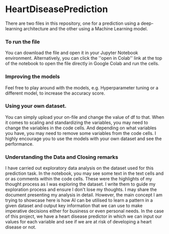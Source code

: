 # HeartDiseasePrediction
There are two files in this repository, one for a prediction using a deep-learning architecture and the other using a Machine Learning model. 
### To run the file
You can download the file and open it in your Jupyter Notebook environment. Alternatively, you can click the  ''open in Colab'' link at the top of the notebook to open the file directly in Google Colab and run the cells. 

### Improving the models
Feel free to play around with the models, e.g. Hyperparameter tuning or a different model, to increase the accuracy score. 

### Using your own dataset.
You can simply upload your on-file and change the value of df to that. 
When it comes to scaling and standardizing the variables, you may need to change the variables in the code cells. And depending on what variables you have, you may need to remove some variables from the code cells. 
I highly encourage you to use the models with your own dataset and see the performance. 

### Understanding the Data and Closing remarks
I have carried out exploratory data analysis on the dataset used for this prediction task. In the notebook, you may see some text in the text cells and or as comments within the code cells. These were the highlights of my thought process as I was exploring the dataset. I write them to guide my exploration process and ensure I don't lose my thoughts. I may share the document presenting my analysis in detail. However, the main concept I am trying to showcase here is how AI can be utilised to learn a pattern in a given dataset and output key information that we can use to make imperative decisions either for business or even personal needs. In the case of this project, we have a heart disease predictor in which we can input our values for each variable and see if we are at risk of developing a heart disease or not. 
